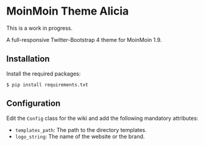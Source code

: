# MoinMoin Theme Alicia

This is a work in progress.

A full-responsive Twitter-Bootstrap 4 theme for MoinMoin 1.9.

## Installation

Install the required packages:

    $ pip install requirements.txt


## Configuration

Edit the `Config` class for the wiki and add the following mandatory attributes:

* `templates_path`: The path to the directory templates.
* `logo_string`: The name of the website or the brand.

